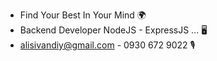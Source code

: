 - Find Your Best In Your Mind 🌍 
- Backend Developer NodeJS - ExpressJS ... 🖥
- alisivandiy@gmail.com - 0930 672 9022 🎙
<!---
alisivandiy/alisivandiy is a ✨ special ✨ repository because its `README.md` (this file) appears on your GitHub profile.
You can click the Preview link to take a look at your changes.
--->
